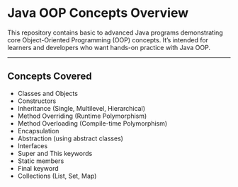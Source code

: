 # Java OOP Concepts Overview

This repository contains basic to advanced Java programs demonstrating core Object-Oriented Programming (OOP) concepts. It’s intended for learners and developers who want hands-on practice with Java OOP.

---

## Concepts Covered

- Classes and Objects
- Constructors
- Inheritance (Single, Multilevel, Hierarchical)
- Method Overriding (Runtime Polymorphism)
- Method Overloading (Compile-time Polymorphism)
- Encapsulation
- Abstraction (using abstract classes)
- Interfaces
- Super and This keywords
- Static members
- Final keyword
- Collections (List, Set, Map)


